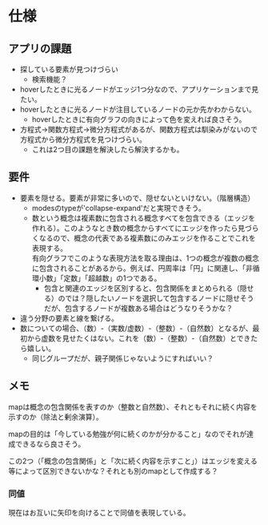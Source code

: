 # 仕様

## アプリの課題

- 探している要素が見つけづらい
  - 検索機能？
- hoverしたときに光るノードがエッジ1つ分なので、アプリケーションまで見たい。
- hoverしたときに光るノードが注目しているノードの元か先かわからない。
  - hoverしたときに有向グラフの向きによって色を変えれば良さそう。
- 方程式→関数方程式→微分方程式があるが、関数方程式は馴染みがないので方程式から微分方程式を見つけづらい。
  - これは2つ目の課題を解決したら解決するかも。

## 要件

- 要素を隠せる。要素が非常に多いので、隠せないといけない。（階層構造）
  - modesのtypeが'collapse-expand'だと実現できそう。
  - 数という概念は複素数に包含される概念すべてを包含できる（エッジを作れる）。このようなとき数の概念からすべてにエッジを作ったら見づらくなるので、概念の代表である複素数にのみエッジを作ることでこれを表現する。  
  有向グラフでこのような表現方法を取る理由は、1つの概念が複数の概念に包含されることがあるから。例えば、円周率は「円」に関連し、「非循環小数」「定数」「超越数」の1つである。
    - 包含と関連のエッジを区別すると、包含関係をまとめられる（隠せる）のでは？隠したいノードを選択して包含するノードに隠せそうだが、包含するノードが複数ある場合はどうなりそうかな？
- 違う分野の要素と線を繋げる。
- 数についての場合、（数）-（実数/虚数）-（整数）-（自然数）となるが、最初から虚数を見せたくはない。これを（数）-（整数）-（自然数）とできたら嬉しい。
  - 同じグループだが、親子関係じゃないようにすればいい？

## メモ

mapは概念の包含関係を表すのか（整数と自然数）、それともそれに続く内容を示すのか（除法と剰余演算）。  

mapの目的は「今している勉強が何に続くのかが分かること」なのでそれが達成できるなら良さそう。  

この2つ（「概念の包含関係」と「次に続く内容を示すこと」）はエッジを変える等によって区別できないかな？それとも別のmapとして作成する？  

### 同値

現在はお互いに矢印を向けることで同値を表現している。
